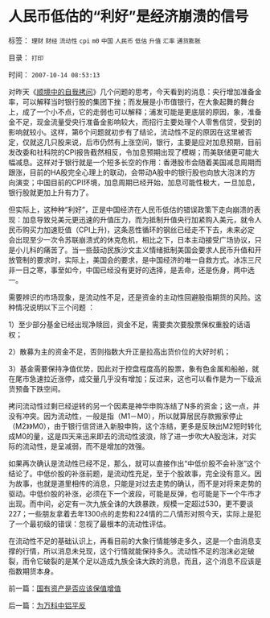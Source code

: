 # 人民币低估的“利好”是经济崩溃的信号

标签： `理财` `财经` `流动性` `cpi` `m0` `中国` `人民币` `低估` `升值` `汇率` `通货膨胀` 

目录： `打印`

时间： `2007-10-14 08:53:13`

对昨天《[顺境中的自我拷问](../../../2007/10/13/顺境中自我拷问：顺利还能对多久？.md)》几个问题的思考，今天看到的消息：央行增加准备金率，可以解释当时银行股的集团下挫；而发展是小市值银行，在大象起舞的舞台上，成了一个小不点，它的走弱也可以解释；浦发可能是更底层的原因，象，准备金不足，现金流量受央行准备金影响较大，而招行主要处理个人零售信贷，受到的影响就较小。这样，第6个问题就初步有了结论，流动性不足的原因在这里被否定，仅就这几只股来说，后市仍然有上涨空间，银行，主要是应对加息预期，目前发改委和社科院的CPI报告截然相反，令加息预期出现了模糊；而美联储更可能大幅减息。这样对于银行就是一个短多长空的作用：香港股市会随着美国减息周期而跟涨，目前的HA股完全心理上的联动，会带动A股中的银行股也向放大泡沫的方向演变；中国目前的CPI环境，加息周期已经开始，加息可能性极大，一旦加息，银行股就更加上升有力了。

但实际上，这种种“利好”，正是中国经济在人民币低估的错误政策下走向崩溃的表现：加息导致兑美元更迅速的升值压力，而为抵制升值央行加紧购入美元，就令人民币购买力加速贬值（CPI上升)，这条恶性循环的钢丝已经走不下去，未来必定会出现至少一次令苏联崩溃式的休克危机，相比之下，日本主动接受广场协议，只是小儿科的痛苦了。当一些鼓动民族沙文主义情绪抵制美国会要求人民币升值和开放管制的要求时，实际上，美国会的要求，是中国经济的唯一自救方式。冰冻三尺非一日之寒，事至如今，中国已经没有更好的选择，是丢命，还是伤身，两中选一。

需要辨识的市场现象，是流动性不足，还是资金的主动性回避股指期货的风险。这种情况说明以下三个问题 ：

1）至少部分基金已经出现净赎回，资金不足，需要卖次要股票保权重股的话语权；

2）散募为主的资金不足，否则指数大升正是拉高出货价位的大好时机；

3）基金需要保持净值优势，因此对于控盘程度高的股票，象有色金属和船舶，就在尾市急速拉近涨停，成交量几乎没有增加；反过来，这也可以看作是为一下级派货预备下跌空间。

拷问流动性过剩已经逆转的另一个因素是神华申购冻结了N多的资金；这一点，并没有冲突。因为流动性，一般是指（M1－M0），所以就算居民存款搬家停止（M2》》M0），由于银行信贷进入新股申购，这个冻结，更多是反映出M2短时转化成M0的量，这是四天来迅来即去的流动性波浪，除了进一步吹大A股泡沫，对实际的流动性，是呈减弱，而不是增加的效强。

如果再次确认是流动性已经不足，那么，就可以直接作出“中低价股不会补涨”这个结论了。中低价股的补涨前题，是流动性充足，至于个股故事，完全没有意义。因为故事，也就是道里相传的消息，只能是对过去走势的确认，而不是对将来走势的驱动。中低价股的补涨，必须在下一个波段，可能是反弹，也可能是下一个牛市才出现。而中间，必定有一次九族全诛的大跌暴跌，规模一定超过530，更不要谈227；一些朋友拿着去年1300点的走势和224情的二八情形对照今天，实际上是犯了一个最初级的错误：忽视了最根本的流动性评估。

在流动性不足的基础认识上，再看目前的大象行情能够走多久，这是一个由消息支撑的行情，所以消息未兑现，这个行情就能保持多久。流动性不足的泡沫必定破裂，而令它破裂的是某个足以造成九族全诛大跌的消息，而且，这个消息不应该是指数期货本身。



前一篇：[国有资产是否应该保值增值](../../../2007/10/13/国有资产是否应该保值增值.md)

后一篇：[为万科中铝平反](../../../2007/10/15/为万科中铝平反.md)